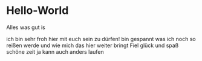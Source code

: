 # Hello-World
Alles was gut is

ich bin sehr froh hier mit euch sein zu dürfen! bin gespannt was ich noch so reißen werde und wie mich das hier weiter bringt
Fiel glück und spaß schöne zeit
ja kann auch anders laufen
